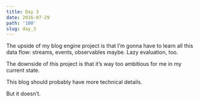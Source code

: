 ```yaml
---
title: Day 3
date: 2016-07-29
path: '100'
slug: day_3
---
```


The upside of my blog engine project is that I’m gonna have to learn all this data flow: streams, events, observables maybe. Lazy evaluation, too.

The downside of this project is that it’s way too ambitious for me in my current state.

This blog should probably have more technical details.

But it doesn’t.